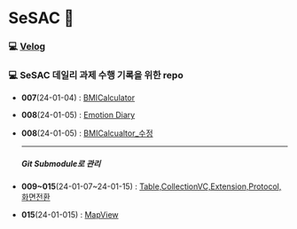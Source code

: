 # SeSAC 👨‍

### 💻 [Velog](https://velog.io/@sempre813/pos)

### 💻 SeSAC 데일리 과제 수행 기록을 위한 repo

* **007**(24-01-04) : [BMICalculator](https://github.com/Jin0331/SeSAC/issues/1)

* **008**(24-01-05) : [Emotion Diary](https://github.com/Jin0331/SeSAC/issues/3)

* **008**(24-01-05) : [BMICalcualtor_수정](https://github.com/Jin0331/SeSAC/issues/5)

  ---

  ##### Git Submodule로 관리

* **009~015**(24-01-07~24-01-15) : [Table,CollectionVC,Extension,Protocol,화면전환](https://github.com/Jin0331/TableVCPractice)

* **015**(24-01-015) : [MapView](https://github.com/Jin0331/MapViewPractice)

